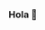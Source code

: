 ### Hola 👋

<!--
**VIGGU-7/VIGGU-7** is a ✨ _special_ ✨ repository because its `README.md` (this file) appears on your GitHub profile.

Here are some ideas to get you started:

- 🔭 I’m currently studying in grade 10 
- 🌱 I’m currently learning c languages
- 👯 I’m looking to collaborate on 
- 🤔 I’m looking for help with ...
- 💬 Ask me about my study
- 📫 How to reach me: t
- 😄 Pronouns: he/him
- ⚡ Fun fact: i want to make a website like google
-->
